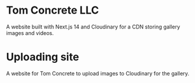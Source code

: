 # Tom Concrete LLC

A website built with Next.js 14 and Cloudinary for a CDN storing gallery images and videos.

# Uploading site

A website for Tom Concrete to upload images to Cloudinary for the gallery.
